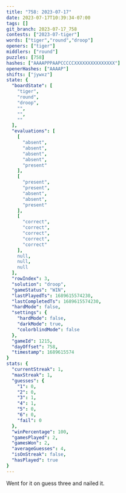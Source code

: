 ```yaml
---
title: "758: 2023-07-17"
date: 2023-07-17T10:39:34-07:00
tags: []
git_branch: 2023-07-17_758
contests: ["2023-07-tiger"]
words: ["tiger","round","droop"]
openers: ["tiger"]
middlers: ["round"]
puzzles: [758]
hashes: ["AAAAPPPAAPCCCCCXXXXXXXXXXXXXXX"]
openerHashes: ["AAAAP"]
shifts: ["jywxz"]
state: {
  "boardState": [
    "tiger",
    "round",
    "droop",
    "",
    "",
    ""
  ],
  "evaluations": [
    [
      "absent",
      "absent",
      "absent",
      "absent",
      "present"
    ],
    [
      "present",
      "present",
      "absent",
      "absent",
      "present"
    ],
    [
      "correct",
      "correct",
      "correct",
      "correct",
      "correct"
    ],
    null,
    null,
    null
  ],
  "rowIndex": 3,
  "solution": "droop",
  "gameStatus": "WIN",
  "lastPlayedTs": 1689615574230,
  "lastCompletedTs": 1689615574230,
  "hardMode": false,
  "settings": {
    "hardMode": false,
    "darkMode": true,
    "colorblindMode": false
  },
  "gameId": 1215,
  "dayOffset": 758,
  "timestamp": 1689615574
}
stats: {
  "currentStreak": 1,
  "maxStreak": 1,
  "guesses": {
    "1": 0,
    "2": 0,
    "3": 1,
    "4": 1,
    "5": 0,
    "6": 0,
    "fail": 0
  },
  "winPercentage": 100,
  "gamesPlayed": 2,
  "gamesWon": 2,
  "averageGuesses": 4,
  "isOnStreak": false,
  "hasPlayed": true
}
---
```

<!-- more -->
Went for it on guess three and nailed it. 

